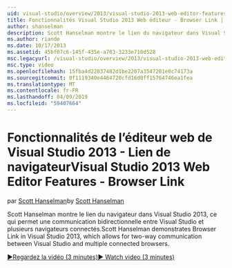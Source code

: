 ```yaml
---
uid: visual-studio/overview/2013/visual-studio-2013-web-editor-features-browser-link
title: Fonctionnalités Visual Studio 2013 Web éditeur - Browser Link | Microsoft Docs
author: shanselman
description: Scott Hanselman montre le lien du navigateur dans Visual Studio 2013, ce qui permet une communication bidirectionnelle entre Visual Studio et plusieurs navigateurs connectés...
ms.author: riande
ms.date: 10/17/2013
ms.assetid: 45bf07c6-145f-435e-a703-3233e710d528
msc.legacyurl: /visual-studio/overview/2013/visual-studio-2013-web-editor-features-browser-link
msc.type: video
ms.openlocfilehash: 15fba4d22037482d1be2207a3547201e0c74173a
ms.sourcegitcommit: 0f1119340e4464720cfd16d0ff15764746ea1fea
ms.translationtype: MT
ms.contentlocale: fr-FR
ms.lasthandoff: 04/09/2019
ms.locfileid: "59407664"
---
```

# <a name="visual-studio-2013-web-editor-features---browser-link"></a><span data-ttu-id="fe62f-103">Fonctionnalités de l’éditeur web de Visual Studio 2013 - Lien de navigateur</span><span class="sxs-lookup"><span data-stu-id="fe62f-103">Visual Studio 2013 Web Editor Features - Browser Link</span></span>

<span data-ttu-id="fe62f-104">par [Scott Hanselman](https://github.com/shanselman)</span><span class="sxs-lookup"><span data-stu-id="fe62f-104">by [Scott Hanselman](https://github.com/shanselman)</span></span>

<span data-ttu-id="fe62f-105">Scott Hanselman montre le lien du navigateur dans Visual Studio 2013, ce qui permet une communication bidirectionnelle entre Visual Studio et plusieurs navigateurs connectés.</span><span class="sxs-lookup"><span data-stu-id="fe62f-105">Scott Hanselman demonstrates Browser Link in Visual Studio 2013, which allows for two-way communication between Visual Studio and multiple connected browsers.</span></span>

[<span data-ttu-id="fe62f-106">&#9654;Regardez la vidéo (3 minutes)</span><span class="sxs-lookup"><span data-stu-id="fe62f-106">&#9654; Watch video (3 minutes)</span></span>](https://channel9.msdn.com/Blogs/ASP-NET-Site-Videos/visual-studio-2013-web-editor-features-browser-link)
